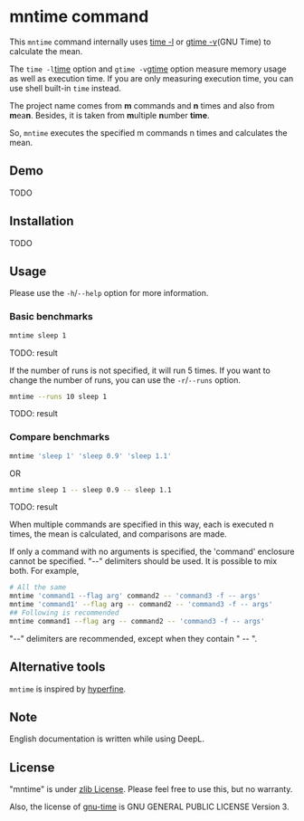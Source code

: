 # mntime command

This `mntime` command internally uses [time -l][time] or [gtime -v][gtime](GNU Time) to calculate the mean.

[time]:https://www.freebsd.org/cgi/man.cgi?query=time
[gtime]:https://man7.org/linux/man-pages/man1/time.1.html

The `time -l`[time] option and `gtime -v`[gtime] option measure memory usage as well as execution time.
If you are only measuring execution time, you can use shell built-in `time` instead.

The project name comes from **m** commands and **n** times and also from **m**ea**n**. Besides, it is taken from **m**ultiple **n**umber **time**.

So, `mntime` executes the specified m commands n times and calculates the mean.

## Demo

TODO

## Installation

TODO

## Usage

Please use the `-h`/`--help` option for more information.

### Basic benchmarks

```sh
mntime sleep 1
```

TODO: result

If the number of runs is not specified, it will run 5 times. If you want to change the number of runs, you can use the `-r`/`--runs` option.

```sh
mntime --runs 10 sleep 1
```

TODO: result

### Compare benchmarks

```sh
mntime 'sleep 1' 'sleep 0.9' 'sleep 1.1'
```

OR

```sh
mntime sleep 1 -- sleep 0.9 -- sleep 1.1
```

TODO: result

When multiple commands are specified in this way, each is executed n times, the mean is calculated, and comparisons are made.

If only a command with no arguments is specified, the 'command' enclosure cannot be specified. "--" delimiters should be used. It is possible to mix both. For example,

```sh
# All the same
mntime 'command1 --flag arg' command2 -- 'command3 -f -- args'
mntime 'command1' --flag arg -- command2 -- 'command3 -f -- args'
## Following is recommended
mntime command1 --flag arg -- command2 -- 'command3 -f -- args'
```

"--" delimiters are recommended, except when they contain " -- ".

## Alternative tools

`mntime` is inspired by [hyperfine](https://github.com/sharkdp/hyperfine).

## Note

English documentation is written while using DeepL.

## License

"mntime" is under [zlib License](./LICENSE). Please feel free to use this, but no warranty.

Also, the license of [gnu-time][gtime] is GNU GENERAL PUBLIC LICENSE Version 3.
